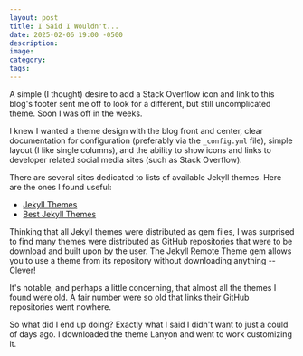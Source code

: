 ```yaml
---
layout: post
title: I Said I Wouldn't...
date: 2025-02-06 19:00 -0500
description:
image:
category:
tags:
---
```

A simple (I thought) desire to add a Stack Overflow icon and link to this blog's footer sent me off to look for a different, but still uncomplicated theme. Soon I was off in the weeks.
<!--more-->
I knew I wanted a theme design with the blog front and center, clear documentation for configuration (preferably via the `_config.yml` file), simple layout (I like single columns), and the ability to show icons and links to developer related social media sites (such as Stack Overflow).

There are several sites dedicated to lists of available Jekyll themes. Here are the ones I found useful:

- [Jekyll Themes](http://jekyllthemes.org/)
- [Best Jekyll Themes](https://www.bestjekyllthemes.com/)

Thinking that all Jekyll themes were distributed as gem files, I was surprised to find many themes were distributed as GitHub repositories that were to be download and built upon by the user. The Jekyll Remote Theme gem allows you to use a theme from its repository without downloading anything -- Clever!

It's notable, and perhaps a little concerning, that almost all the themes I found were old. A fair number were so old that links their GitHub repositories went nowhere.

So what did I end up doing? Exactly what I said I didn't want to just a could of days ago. I downloaded the theme Lanyon and went to work customizing it.